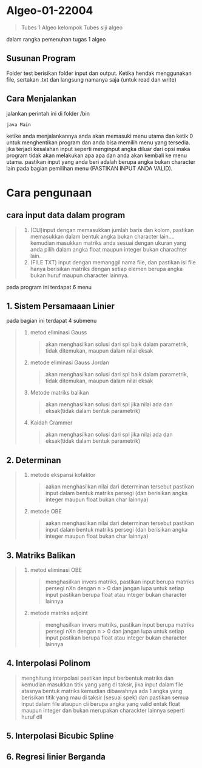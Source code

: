 # Algeo-01-22004

> Tubes 1 Algeo kelompok Tubes siji algeo

dalam rangka pemenuhan tugas 1 algeo

## Susunan Program

Folder test berisikan folder input dan output. Ketika hendak menggunakan file, sertakan .txt dan langsung namanya saja (untuk read dan write)

## Cara Menjalankan

jalankan perintah ini di folder /bin

```shell
java Main
```

ketike anda menjalankannya anda akan memasuki menu utama dan ketik 0 untuk menghentikan program dan anda bisa memilih menu yang tersedia. jika terjadi kesalahan input seperti menginput angka diluar dari opsi maka program tidak akan melakukan apa apa dan anda akan kembali ke menu utama. pastikan input yang anda beri adalah berupa angka bukan character lain pada bagian pemilihan menu (PASTIKAN INPUT ANDA VALID).

# Cara pengunaan

## cara input data dalam program

> 1. (CLI)input dengan memasukkan jumlah baris dan kolom, pastikan memasukkan dalam bentuk angka bukan character lain.... kemudian masukkan matriks anda sesuai dengan ukuran yang anda pilih dalam angka float maupun integer bukan charachter lain.
> 2. (FILE TXT) input dengan memanggil nama file, dan pastikan isi file hanya berisikan matriks dengan setiap elemen berupa angka bukan huruf maupun character lainnya.

pada program ini terdapat 6 menu

## 1. Sistem Persamaaan Linier

pada bagian ini terdapat 4 submenu

> 1.  metod eliminasi Gauss
>     > akan menghasilkan solusi dari spl baik dalam parametrik, tidak ditemukan, maupun dalam nilai eksak
> 2.  metode eliminasi Gauss Jordan
>     > akan menghasilkan solusi dari spl baik dalam parametrik, tidak ditemukan, maupun dalam nilai eksak
> 3.  Metode matriks balikan
>     > akan menghasilkan solusi dari spl jika nilai ada dan eksak(tidak dalam bentuk parametrik)
> 4.  Kaidah Crammer
>     > akan menghasilkan solusi dari spl jika nilai ada dan eksak(tidak dalam bentuk parametrik)

## 2. Determinan

> 1.  metode ekspansi kofaktor
>     > aakan menghasilkan nilai dari determinan tersebut pastikan input dalam bentuk matriks persegi (dan berisikan angka integer maupun float bukan char lainnya)
> 2.  metode OBE
>     > aakan menghasilkan nilai dari determinan tersebut pastikan input dalam bentuk matriks persegi (dan berisikan angka integer maupun float bukan char lainnya)

## 3. Matriks Balikan

> 1.  metod eliminasi OBE
>     > menghasilkan invers matriks, pastikan input berupa matriks persegi nXn dengan n > 0 dan jangan lupa untuk setiap input pastikan berupa float atau integer bukan character lainnya
> 2.  metode matriks adjoint
>     > menghasilkan invers matriks, pastikan input berupa matriks persegi nXn dengan n > 0 dan jangan lupa untuk setiap input pastikan berupa float atau integer bukan character lainnya

## 4. Interpolasi Polinom

> menghitung interpolasi pastikan input berbentuk matriks dan kemudian masukkan titik yang yang di taksir, jika input dalam file atasnya bentuk matriks kemudian dibawahnya ada 1 angka yang berisikan titik yang mau di taksir (sesuai spek) dan pastikan semua input dalam file ataupun cli berupa angka yang valid entak float maupun integer dan bukan merupakan charackter lainnya seperti huruf dll

## 5. Interpolasi Bicubic Spline

## 6. Regresi linier Berganda
